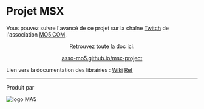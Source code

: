 # Projet MSX

Vous pouvez suivre l'avancé de ce projet sur la chaîne [Twitch](https://twitch.tv/mo5assoretro) de l'association [MO5.COM](https://mo5.com).

<center>

Retrouvez toute la doc ici:

[asso-mo5.github.io/msx-project](https://asso-mo5.github.io/msx-project/)

</center>

Lien vers la documentation des librairies : 
[Wiki](https://aoineko.org/msxgl/index.php?title=Main_Page)
[Ref](https://aoineko.org/msxgl-doc/)

---

Produit par

![logo MA5](https://asso-mo5.github.io/msx-project/assets/logo_mo5.png)
